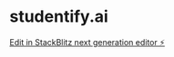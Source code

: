 # studentify.ai

[Edit in StackBlitz next generation editor ⚡️](https://stackblitz.com/~/github.com/sing5745/studentify.ai)